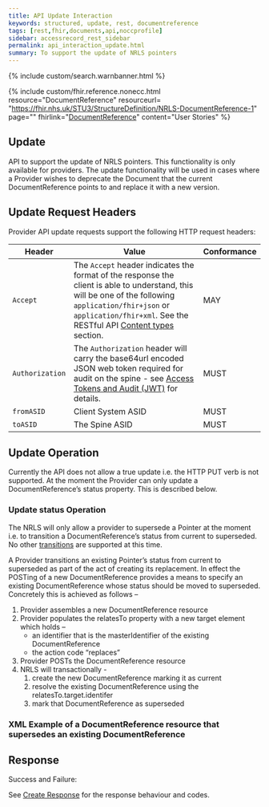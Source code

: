```yaml
---
title: API Update Interaction
keywords: structured, update, rest, documentreference
tags: [rest,fhir,documents,api,noccprofile]
sidebar: accessrecord_rest_sidebar
permalink: api_interaction_update.html
summary: To support the update of NRLS pointers
---
```


{% include custom/search.warnbanner.html %}

{% include custom/fhir.reference.nonecc.html resource="DocumentReference" resourceurl= "https://fhir.nhs.uk/STU3/StructureDefinition/NRLS-DocumentReference-1" page="" fhirlink="[DocumentReference](https://www.hl7.org/fhir/STU3/documentreference.html)" content="User Stories" %}


## Update ##

API to support the update of NRLS pointers. This functionality is only available for providers.
The update functionality will be used in cases where a Provider wishes to deprecate the Document that the current DocumentReference points to and replace it with a new version.

## Update Request Headers ##

Provider API update requests support the following HTTP request headers:

| Header               | Value |Conformance |
|----------------------|-------|-------|
| `Accept`      | The `Accept` header indicates the format of the response the client is able to understand, this will be one of the following <code class="highlighter-rouge">application/fhir+json</code> or <code class="highlighter-rouge">application/fhir+xml</code>. See the RESTful API [Content types](development_general_api_guidance.html#content-types) section. | MAY |
| `Authorization`      | The `Authorization` header will carry the base64url encoded JSON web token required for audit on the spine - see [Access Tokens and Audit (JWT)](integration_access_tokens_and_audit_JWT.html) for details. |  MUST |
| `fromASID`           | Client System ASID | MUST |
| `toASID`             | The Spine ASID | MUST |


## Update Operation ##

Currently the API does not allow a true update i.e. the HTTP PUT verb is not supported. 
At the moment the Provider can only update a DocumentReference’s status property. This is described below.

### Update status Operation ###

The NRLS will only allow a provider to supersede a Pointer at the moment i.e. to transition a DocumentReference’s status from 
current to superseded. No other [transitions](/pointer_lifecycle.html) are supported at this time.

A Provider transitions an existing Pointer’s status from current to superseded as part of the act of creating its replacement. In effect the POSTing of a new DocumentReference provides a means to specify an existing DocumentReference whose status should be moved to superseded. Concretely this is achieved as follows –

1.	Provider assembles a new DocumentReference resource
2.	Provider populates the relatesTo property with a new target element which holds  –
	- an identifier that is the masterIdentifier of the existing DocumentReference
	- the action code “replaces”
3.	Provider POSTs the DocumentReference resource
4.	NRLS will transactionally -
	1. create the new DocumentReference marking it as current
	2. resolve the existing DocumentReference using the relatesTo.target.identifer
	3. mark that DocumentReference as superseded

### XML Example of a DocumentReference resource that supersedes an existing DocumentReference ###

<!--<script src="https://gist.github.com/sufyanpat/b85394951c3df416e3001611238ffd3b.js"></script>-->
<script src="https://gist.github.com/sufyanpat/22bd1935648a7055f0836ed888917b85.js"></script>

## Response ##

Success and Failure:

See [Create Response](/api_interaction_create.html#create-response) for the response behaviour and codes.

